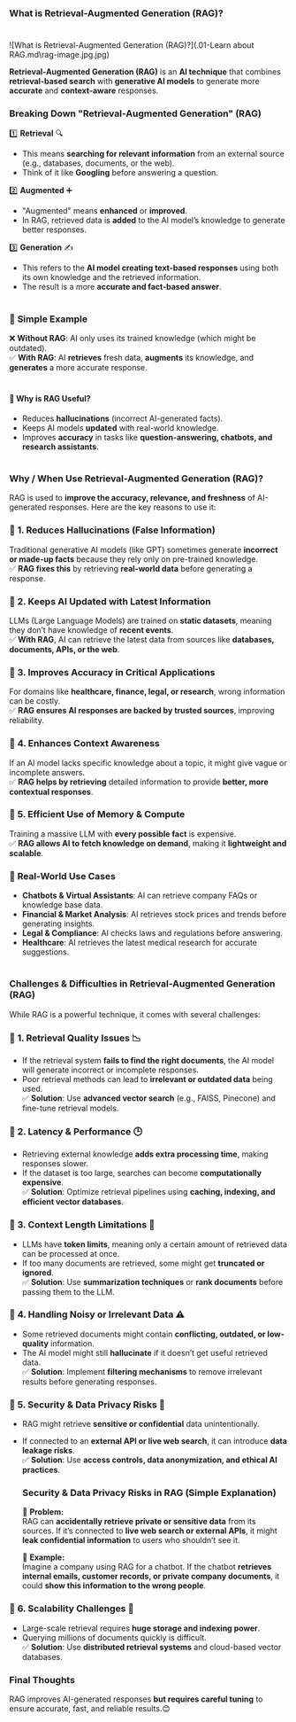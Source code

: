 ### **What is Retrieval-Augmented Generation (RAG)?**  
#

![What is Retrieval-Augmented Generation (RAG)?](.01-Learn about RAG.md\rag-image.jpg.jpg)

**Retrieval-Augmented Generation (RAG)** is an **AI technique** that combines **retrieval-based search** with **generative AI models** to generate more **accurate** and **context-aware** responses.  

### **Breaking Down "Retrieval-Augmented Generation" (RAG)**  

1️⃣ **Retrieval** 🔍  
   - This means **searching for relevant information** from an external source (e.g., databases, documents, or the web).  
   - Think of it like **Googling** before answering a question.  

2️⃣ **Augmented** ➕  
   - "Augmented" means **enhanced** or **improved**.  
   - In RAG, retrieved data is **added** to the AI model’s knowledge to generate better responses.  

3️⃣ **Generation** ✍️  
   - This refers to the **AI model creating text-based responses** using both its own knowledge and the retrieved information.  
   - The result is a more **accurate and fact-based answer**.  
#
### 🔹 **Simple Example**  
❌ **Without RAG**: AI only uses its trained knowledge (which might be outdated).  
✅ **With RAG**: AI **retrieves** fresh data, **augments** its knowledge, and **generates** a more accurate response.  

#
#### 📌 **Why is RAG Useful?**  
- Reduces **hallucinations** (incorrect AI-generated facts).  
- Keeps AI models **updated** with real-world knowledge.  
- Improves **accuracy** in tasks like **question-answering, chatbots, and research assistants**.  

#
### **Why / When Use Retrieval-Augmented Generation (RAG)?**  

RAG is used to **improve the accuracy, relevance, and freshness** of AI-generated responses. Here are the key reasons to use it:  

### 🔹 **1. Reduces Hallucinations (False Information)**  
Traditional generative AI models (like GPT) sometimes generate **incorrect or made-up facts** because they rely only on pre-trained knowledge.  
✅ **RAG fixes this** by retrieving **real-world data** before generating a response.  

### 🔹 **2. Keeps AI Updated with Latest Information**  
LLMs (Large Language Models) are trained on **static datasets**, meaning they don’t have knowledge of **recent events**.  
✅ **With RAG**, AI can retrieve the latest data from sources like **databases, documents, APIs, or the web**.  

### 🔹 **3. Improves Accuracy in Critical Applications**  
For domains like **healthcare, finance, legal, or research**, wrong information can be costly.  
✅ **RAG ensures AI responses are backed by trusted sources**, improving reliability.  

### 🔹 **4. Enhances Context Awareness**  
If an AI model lacks specific knowledge about a topic, it might give vague or incomplete answers.  
✅ **RAG helps by retrieving** detailed information to provide **better, more contextual responses**.  

### 🔹 **5. Efficient Use of Memory & Compute**  
Training a massive LLM with **every possible fact** is expensive.  
✅ **RAG allows AI to fetch knowledge on demand**, making it **lightweight and scalable**.  

### 🚀 **Real-World Use Cases**  
- **Chatbots & Virtual Assistants**: AI can retrieve company FAQs or knowledge base data.  
- **Financial & Market Analysis**: AI retrieves stock prices and trends before generating insights.  
- **Legal & Compliance**: AI checks laws and regulations before answering.  
- **Healthcare**: AI retrieves the latest medical research for accurate suggestions.  

#
### **Challenges & Difficulties in Retrieval-Augmented Generation (RAG)**  

While RAG is a powerful technique, it comes with several challenges:  

### 🔹 **1. Retrieval Quality Issues** 📉  
- If the retrieval system **fails to find the right documents**, the AI model will generate incorrect or incomplete responses.  
- Poor retrieval methods can lead to **irrelevant or outdated data** being used.  
✅ **Solution**: Use **advanced vector search** (e.g., FAISS, Pinecone) and fine-tune retrieval models.  

### 🔹 **2. Latency & Performance** 🕒  
- Retrieving external knowledge **adds extra processing time**, making responses slower.  
- If the dataset is too large, searches can become **computationally expensive**.  
✅ **Solution**: Optimize retrieval pipelines using **caching, indexing, and efficient vector databases**.  

### 🔹 **3. Context Length Limitations** 📏  
- LLMs have **token limits**, meaning only a certain amount of retrieved data can be processed at once.  
- If too many documents are retrieved, some might get **truncated or ignored**.  
✅ **Solution**: Use **summarization techniques** or **rank documents** before passing them to the LLM.  

### 🔹 **4. Handling Noisy or Irrelevant Data** ⚠️  
- Some retrieved documents might contain **conflicting, outdated, or low-quality** information.  
- The AI model might still **hallucinate** if it doesn’t get useful retrieved data.  
✅ **Solution**: Implement **filtering mechanisms** to remove irrelevant results before generating responses.  

### 🔹 **5. Security & Data Privacy Risks** 🔐  
- RAG might retrieve **sensitive or confidential** data unintentionally.  
- If connected to an **external API or live web search**, it can introduce **data leakage risks**.  
✅ **Solution**: Use **access controls, data anonymization, and ethical AI practices**.  

    ### **Security & Data Privacy Risks in RAG (Simple Explanation)**  

    🔹 **Problem:**  
    RAG can **accidentally retrieve private or sensitive data** from its sources. If it’s connected to **live web search or external APIs**, it might **leak confidential information** to users who shouldn’t see it.  

    🔹 **Example:**  
    Imagine a company using RAG for a chatbot. If the chatbot **retrieves internal emails, customer records, or private company documents**, it could **show this information to the wrong people**.

### 🔹 **6. Scalability Challenges** 🚀  
- Large-scale retrieval requires **huge storage and indexing power**.  
- Querying millions of documents quickly is difficult.  
✅ **Solution**: Use **distributed retrieval systems** and cloud-based vector databases.  

### **Final Thoughts**  
RAG improves AI-generated responses **but requires careful tuning** to ensure accurate, fast, and reliable results.😊

